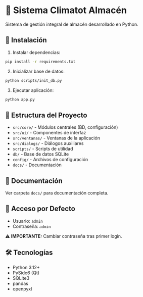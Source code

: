 # 🏢 Sistema Climatot Almacén

Sistema de gestión integral de almacén desarrollado en Python.

## 🚀 Instalación

1. Instalar dependencias:
```bash
pip install -r requirements.txt
```

2. Inicializar base de datos:
```bash
python scripts/init_db.py
```

3. Ejecutar aplicación:
```bash
python app.py
```

## 📁 Estructura del Proyecto

- `src/core/` - Módulos centrales (BD, configuración)
- `src/ui/` - Componentes de interfaz
- `src/ventanas/` - Ventanas de la aplicación
- `src/dialogs/` - Diálogos auxiliares
- `scripts/` - Scripts de utilidad
- `db/` - Base de datos SQLite
- `config/` - Archivos de configuración
- `docs/` - Documentación

## 📖 Documentación

Ver carpeta `docs/` para documentación completa.

## 🔐 Acceso por Defecto

- Usuario: `admin`
- Contraseña: `admin`

⚠️ **IMPORTANTE:** Cambiar contraseña tras primer login.

## 🛠️ Tecnologías

- Python 3.12+
- PySide6 (Qt)
- SQLite3
- pandas
- openpyxl
